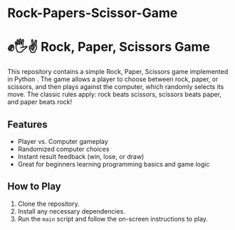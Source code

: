 # Rock-Papers-Scissor-Game

# ✊🖐✌️ Rock, Paper, Scissors Game

This repository contains a simple Rock, Paper, Scissors game implemented in Python . The game allows a player to choose between rock, paper, or scissors, and then plays against the computer, which randomly selects its move. The classic rules apply: rock beats scissors, scissors beats paper, and paper beats rock!

## Features
- Player vs. Computer gameplay
- Randomized computer choices
- Instant result feedback (win, lose, or draw)
- Great for beginners learning programming basics and game logic

## How to Play
1. Clone the repository.
2. Install any necessary dependencies.
3. Run the `main` script and follow the on-screen instructions to play.
